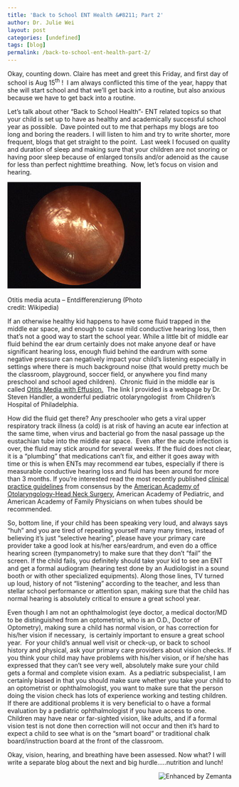 ```yaml
---
title: 'Back to School ENT Health &#8211; Part 2'
author: Dr. Julie Wei
layout: post
categories: [undefined]
tags: [blog]
permalink: /back-to-school-ent-health-part-2/
---
```

Okay, counting down. Claire has meet and greet this Friday, and first day of school is Aug 15<sup>th</sup> !  I am always conflicted this time of the year, happy that she will start school and that we’ll get back into a routine, but also anxious because we have to get back into a routine.

Let’s talk about other “Back to School Health”- ENT related topics so that your child is set up to have as healthy and academically successful school year as possible.  Dave pointed out to me that perhaps my blogs are too long and boring the readers. I will listen to him and try to write shorter, more frequent, blogs that get straight to the point.  Last week I focused on quality and duration of sleep and making sure that your children are not snoring or having poor sleep because of enlarged tonsils and/or adenoid as the cause for less than perfect nighttime breathing.  Now, let’s focus on vision and hearing.

<div style="width: 310px" class="wp-caption alignright">
  <a href="http://commons.wikipedia.org/wiki/File:Otitis_media_entdifferenziert2.jpg" target="_blank"><img class="zemanta-img-inserted zemanta-img-configured" title="Otitis media acuta - Entdifferenzierung" alt="Otitis media acuta - Entdifferenzierung" src="/wp-content/uploads/2013/08/300px-Otitis_media_entdifferenziert2.jpg" width="300" height="239" /></a>
  
  <p class="wp-caption-text">
    Otitis media acuta &#8211; Entdifferenzierung (Photo credit: Wikipedia)
  </p>
</div>

If an otherwise healthy kid happens to have some fluid trapped in the middle ear space, and enough to cause mild conductive hearing loss, then that’s not a good way to start the school year. While a little bit of middle ear fluid behind the ear drum certainly does not make anyone deaf or have significant hearing loss, enough fluid behind the eardrum with some negative pressure can negatively impact your child’s listening especially in settings where there is much background noise (that would pretty much be the classroom, playground, soccer field, or anywhere you find many preschool and school aged children).  Chronic fluid in the middle ear is called [Otitis Media with Effusion.][1]  The link I provided is a webpage by Dr. Steven Handler, a wonderful pediatric otolaryngologist  from Children&#8217;s Hospital of Philadelphia.

How did the fluid get there? Any preschooler who gets a viral upper respiratory track illness (a cold) is at risk of having an acute ear infection at the same time, when virus and bacterial go from the nasal passage up the eustachian tube into the middle ear space.  Even after the acute infection is over, the fluid may stick around for several weeks. If the fluid does not clear, it is a “plumbing” that medications can’t fix, and either it goes away with time or this is when ENTs may recommend ear tubes, especially if there is measurable conductive hearing loss and fluid has been around for more than 3 months. If you’re interested read the most recently published [clinical practice guidelines][2] from consensus by the [American Academy of Otolaryngology-Head Neck Surgery][3], American Academy of Pediatric, and American Academy of Family Physicians on when tubes should be recommended.

So, bottom line, if your child has been speaking very loud, and always says “huh” and you are tired of repeating yourself many many times, instead of believing it’s just “selective hearing”, please have your primary care provider take a good look at his/her ears/eardrum, and even do a office hearing screen (tympanometry) to make sure that they don’t “fail” the screen. If the child fails, you definitely should take your kid to see an ENT and get a formal audiogram (hearing test done by an Audiologist in a sound booth or with other specialized equipments). Along those lines, TV turned up loud, history of not “listening” according to the teacher, and less than stellar school performance or attention span, making sure that the child has normal hearing is absolutely critical to ensure a great school year.

Even though I am not an ophthalmologist (eye doctor, a medical doctor/MD to be distinguished from an optometrist, who is an O.D., Doctor of Optometry), making sure a child has normal vision, or has correction for his/her vision if necessary,  is certainly important to ensure a great school year.  For your child’s annual well visit or check-up, or back to school history and physical, ask your primary care providers about vision checks. If you think your child may have problems with his/her vision, or if he/she has expressed that they can’t see very well, absolutely make sure your child gets a formal and complete vision exam.  As a pediatric subspecialist, I am certainly biased in that you should make sure whether you take your child to an optometrist or ophthalmologist, you want to make sure that the person doing the vision check has lots of experience working and testing children. If there are additional problems it is very beneficial to o have a formal evaluation by a pediatric ophthalmologist if you have access to one. Children may have near or far-sighted vision, like adults, and if a formal vision test is not done then correction will not occur and then it’s hard to expect a child to see what is on the “smart board” or traditional chalk board/instruction board at the front of the classroom.

Okay, vision, hearing, and breathing have been assessed. Now what? I will write a separate blog about the next and big hurdle…..nutrition and lunch!

<div class="zemanta-pixie" style="margin-top: 10px; height: 15px;">
  <a class="zemanta-pixie-a" title="Enhanced by Zemanta" href="http://www.zemanta.com/?px"><img class="zemanta-pixie-img" style="border: none; float: right;" alt="Enhanced by Zemanta" src="http://img.zemanta.com/zemified_e.png?x-id=40052461-d05d-4b32-8190-0c3b3ee68377" /></a>
</div>



 [1]: http://www.chop.edu/healthinfo/otitis-media-with-effusion.html
 [2]: http://www.aafp.org/afp/2004/0615/p2929.html
 [3]: http://www.entnet.org/
 [4]: /book/